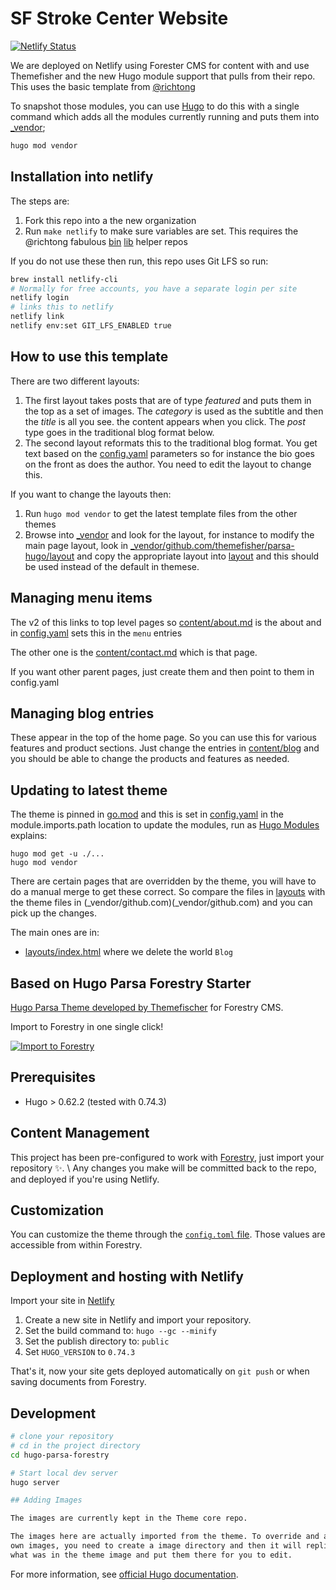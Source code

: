 # SF Stroke Center Website

[![Netlify Status](https://api.netlify.com/api/v1/badges/275af3c3-9f6f-4962-bd98-7c7e0f01871e/deploy-status)](https://app.netlify.com/sites/sfstroke/deploys)

We are deployed on Netlify using Forester CMS for content with and use
Themefisher and the new Hugo module support that pulls from their repo. This
uses the basic template from [@richtong](https://github.com/richtong)

To snapshot those modules, you can use
[Hugo](https://gohugo.io/commands/hugo_mod_vendor/) to do this with a single
command which adds all the modules currently running and puts them into
[_vendor](_vendor);

```bash
hugo mod vendor
```

## Installation into netlify

The steps are:

1. Fork this repo into a the new organization
2. Run `make netlify` to make sure variables are set. This requires the @richtong
   fabulous [bin](https://github.com/richtong/bin)
   [lib](https://github.com/richtong/lib) helper repos

If you do not use these then run, this repo uses Git LFS so run:

```bash
brew install netlify-cli
# Normally for free accounts, you have a separate login per site
netlify login
# links this to netlify
netlify link
netlify env:set GIT_LFS_ENABLED true
``````

## How to use this template

There are two different layouts:

1. The first layout takes posts that are of type *featured* and puts them in
   the top as a set of images. The *category* is used as the subtitle and then
   the *title* is all you see. the content appears when you click.
   The *post* type goes in the traditional blog format below.
2. The second layout reformats this to the traditional blog format. You get
   text based on the [config.yaml](config.yaml) parameters so for instance the
   bio goes on the front as does the author. You need to edit the layout to
   change this.

If you want to change the layouts then:

1. Run `hugo mod vendor` to get the latest template files from the other themes
2. Browse into [_vendor](_vendor) and look for the layout, for instance to
   modify the main page layout, look in
   [_vendor/github.com/themefisher/parsa-hugo/layout](_vendor/github.com/themefisher/parsa-hugo/layout)
   and copy the appropriate layout into [layout](layout) and this should be
   used instead of the default in themese.

## Managing menu items

The v2 of this links to top level pages so [content/about.md](content/about.md)
is the about and in [config.yaml](config.yaml) sets this in the `menu` entries

The other one is the [content/contact.md](content/contact.md) which is that
page.

If you want other parent pages, just create them and then point to them in
config.yaml

## Managing blog entries

These appear in the top of the home page. So you can use this for various
features and product sections. Just change the entries in
[content/blog](content/blog) and you should be able to change the products and
features as needed.

## Updating to latest theme

The theme is pinned in [go.mod](go.mod) and this is set in
[config.yaml](config.yaml) in the module.imports.path location
to update the modules, run as [Hugo Modules](https://gohugo.io/hugo-modules/use-modules/)
explains:

```shell
hugo mod get -u ./...
hugo mod vendor
```

There are certain pages that are overridden by the theme, you will have to do a
manual merge to get these correct. So compare the files in [layouts](layouts)
with the theme files in (_vendor/github.com)(_vendor/github.com) and you can
pick up the changes.

The main ones are in:

- [layouts/index.html](layouts/index.html) where we delete
the world `Blog`

## Based on  Hugo Parsa Forestry Starter

[Hugo Parsa Theme developed by
Themefischer](https://github.com/themefisher/parsa-hugo) for Forestry CMS.

Import to Forestry in one single click!

[![Import to Forestry](https://assets.forestry.io/import-to-forestryK.svg)](https://app.forestry.io/quick-start?repo=forestryio/hugo-parsa-forestry&engine=hugo&version=0.74.3)

## Prerequisites

- Hugo > 0.62.2 (tested with 0.74.3)

## Content Management

This project has been pre-configured to work with
[Forestry](https://forestry.io), just import your repository ✨. \ Any changes
you make will be committed back to the repo, and deployed if you're using
Netlify.

## Customization

You can customize the theme through the [`config.toml`
file](https://github.com/forestryio/hugo-parsa-forestry/blob/master/config.toml).
Those values are accessible from within Forestry.

## Deployment and hosting with Netlify

Import your site in [Netlify](https://netlify.com)

1. Create a new site in Netlify and import your repository.
2. Set the build command to: `hugo --gc --minify`
3. Set the publish directory to: `public`
4. Set `HUGO_VERSION` to `0.74.3`

That's it, now your site gets deployed automatically on `git push` or when
saving documents from Forestry.

## Development

```bash
# clone your repository
# cd in the project directory
cd hugo-parsa-forestry

# Start local dev server
hugo server

## Adding Images

The images are currently kept in the Theme core repo.

The images here are actually imported from the theme. To override and add your
own images, you need to create a image directory and then it will replicate
what was in the theme image and put them there for you to edit.
```

For more information, see [official Hugo documentation](https://gohugo.io/getting-started/).

